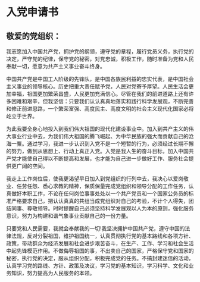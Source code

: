 # 入党申请书

## 敬爱的党组织：

我志愿加入中国共产党，拥护党的纲领，遵守党的章程，履行党员义务，执行党的决定，严守党的纪律，保守党的秘密，对党忠诚，积极工作，随时准备为党和人民奉献一切，愿意为共产主义事业奋斗终身。

中国共产党是中国工人阶级的先锋队，是中国各族民利益的忠实代表，是中国社会主义事业的领导核心。历史把重大责任赋予党，人民对党寄予厚望。人民生活会更加幸福，祖国更加繁荣昌盛，人民更加充满信心。尽管在我们的前进道路上还有许多困难和艰辛，但我坚信：只要我们认认真真地落实和践行科学发展观，不断完善和修正前进思路，一个繁荣富强、高度民主、高度文明的社会主义现代化国家必将屹立于世界。

为此我要全身心地投入到我们伟大祖国的现代化建设事业中。加入到共产主义的伟大事业行业中去，为我们伟大祖国的腾飞崛起、为中华民族的强大而贡献自己的沧海一粟。通过学习，我进一步认识到入党不是一个短暂的行为，必须经过长期不懈的努力，做到从思想上、行动上真正入党。入党是我人生的奋斗目标，加入中国共产党才能使自己得以不断提高和发展，也才能为自己进一步做好工作、服务社会提供更广阔的空间。

我走上工作岗位后，使我更渴望早日加入到党组织的行列中去，我决心以爱岗敬业、任劳任怨、悉心求教的精神，保质保量完成党组织和领导分配的工作任务，认真做好本职工作，不论在任何岗位事事处处以一个共产党员和一个国家公务员的标准严格要求自己，把认认真真的共组当成党组织对自己的考验，不计个人得失，团结同事、尊敬领导。时时提醒自己必须坚持科学发展观以人为本的原则，强化服务意识，努力为构建和谐气象事业贡献自己的一份力量。

只要党和人民需要，我就会奉献我的一切!我坚决拥护中国共产党，遵守中国的法律法规，反对分裂祖国，维护祖国统一，认真贯彻执行党的基本路线和各项方针、政策，带动群众为经济发展和社会进步艰苦奋斗，在生产、工作、学习和社会生活中起先锋模范作用。不做侮辱祖国的事，不出卖自己的国家，严格保守党和国家的秘密，执行党的决定，服从组织分配，积极完成党的任务。不搞封建迷信的活动，认真学习党的路线、方针、政策及决议，学习党的基本知识，学习科学、文化和业务知识，努力提高为人民服务的本领。